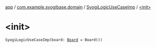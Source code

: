 [app](../../index.md) / [com.example.syogibase.domain](../index.md) / [SyogiLogicUseCaseImp](index.md) / [&lt;init&gt;](./-init-.md)

# &lt;init&gt;

`SyogiLogicUseCaseImp(board: `[`Board`](../../com.example.syogibase.data.entity/-board/index.md)` = Board())`